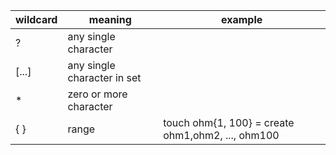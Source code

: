 | wildcard | meaning                     | example|
| -------- | --------------------------- | --|
| ?        | any single character        ||
| [...]    | any single character in set ||
| *        | zero or more character      ||
| { }| range| touch ohm{1, 100} = create ohm1,ohm2, ..., ohm100|
